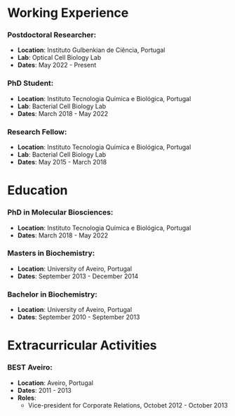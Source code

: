 # Working Experience

### Postdoctoral Researcher:
- **Location**: Instituto Gulbenkian de Ciência, Portugal
- **Lab**: Optical Cell Biology Lab
- **Dates**: May 2022 - Present

### PhD Student:
- **Location**: Instituto Tecnologia Química e Biológica, Portugal
- **Lab**: Bacterial Cell Biology Lab
- **Dates**: March 2018 - May 2022

### Research Fellow:
- **Location**: Instituto Tecnologia Química e Biológica, Portugal
- **Lab**: Bacterial Cell Biology Lab
- **Dates**: May 2015 - March 2018

# Education

### PhD in Molecular Biosciences:
- **Location**: Instituto Tecnologia Química e Biológica, Portugal
- **Dates**: March 2018 - May 2022

### Masters in Biochemistry:
- **Location**: University of Aveiro, Portugal
- **Dates**: September 2013 - December 2014

### Bachelor in Biochemistry:
- **Location**: University of Aveiro, Portugal
- **Dates**: September 2010 - September 2013

# Extracurricular Activities

### BEST Aveiro:
- **Location**: Aveiro, Portugal
- **Dates**: 2011 - 2013
- **Roles**:
    - Vice-president for Corporate Relations, Octobet 2012 - October 2013